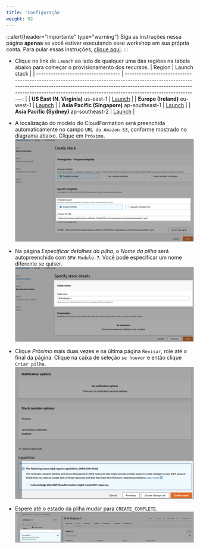 ```yaml
---
title: 'Configuração'
weight: 92
---
```


:::alert{header="Importante" type="warning"}
Siga as instruções nessa página **apenas** se você estiver executando esse workshop em sua própria conta. Para pular essas instruções, [clique aqui](../step-3).
:::

- Clique no link de `Launch` ao lado de qualquer uma das regiões na tabela abaixo para começar o provisionamento dos recursos.
  | Region | Launch stack |
  | ----------------------------------- | -------------------------------------------------------------------------------------------------------------------------------------------------------------------------------------------------------------------------------------------------------------: |
  | **US East (N. Virginia)** us-east-1 | [Launch](https://console.aws.amazon.com/cloudformation/home?region=us-east-1#/stacks/create/template?stackName=SFW-Module-7&templateURL=https://serverless-stepfunctions-artifacts-17oiei2i27urc.s3.amazonaws.com/resources/module_7.yml) |
  | **Europe (Ireland)** eu-west-1 | [Launch](https://console.aws.amazon.com/cloudformation/home?region=eu-west-1#/stacks/create/template?stackName=SFW-Module-7&templateURL=https://serverless-stepfunctions-artifacts-17oiei2i27urc.s3.amazonaws.com/resources/module_7.yml) |
  | **Asia Pacific (Singapore)** ap-southeast-1 | [Launch](https://console.aws.amazon.com/cloudformation/home?region=ap-southeast-1#/stacks/create/template?stackName=SFW-Module-7&templateURL=https://serverless-stepfunctions-artifacts-17oiei2i27urc.s3.amazonaws.com/resources/module_7.yml) |
  | **Asia Pacific (Sydney)** ap-southeast-2 | [Launch](https://console.aws.amazon.com/cloudformation/home?region=ap-southeast-2#/stacks/create/template?stackName=SFW-Module-7&templateURL=https://serverless-stepfunctions-artifacts-17oiei2i27urc.s3.amazonaws.com/resources/module_7.yml) |

- A localização do modelo do CloudFormation será preenchida automaticamente no campo `URL do Amazon S3`, conforme mostrado no diagrama abaixo. Clique em `Próximo`.
  ![CloudFormation specify template](/static/img/setup/setup-cloudformation-specify-template.png)
- Na página _Especificar detalhes da pilha_, o _Nome da pilha_ será autopreenchido com `SFW-Module-7`. Você pode especificar um nome diferente se quiser.
  ![CloudFormation stack name](/static/img/setup/setup-cloudformation-stack-name.png)
- Clique _Próximo_ mais duas vezes e na última página `Revisar`, role até o final da página. Clique na caixa de seleção `se houver` e então clique `Criar pilha`.
  ![CloudFormation create stack](/static/img/setup/setup-cloudformation-create-stack.png)
- Espere até o estado da pilha mudar para `CREATE_COMPLETE`.
  ![CloudFormation stack complete](/static/img/setup/setup-cloudformation-create-complete.png)

